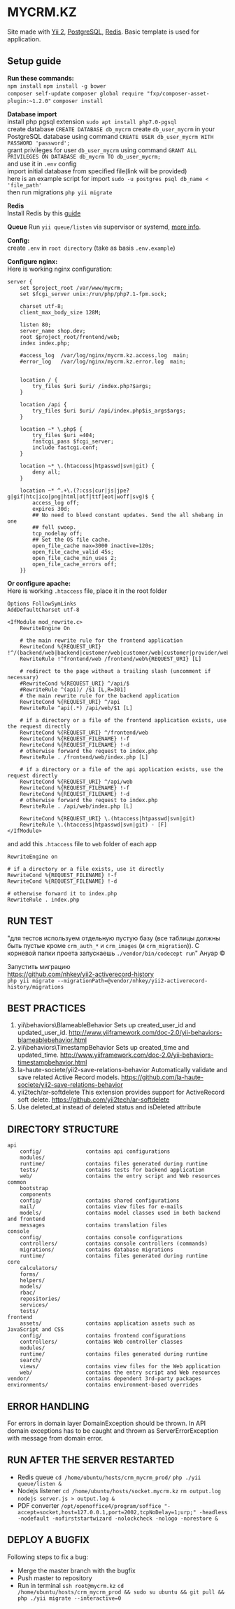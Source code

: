 MYCRM.KZ
======

Site made with [Yii 2](http://www.yiiframework.com/), [PostgreSQL](https://www.postgresql.org), [Redis](https://redis.io).
Basic template is used for application.

Setup guide
-----------

**Run these commands:**  
`npm install`
`npm install -g bower`  
`composer self-update`
`composer global require "fxp/composer-asset-plugin:~1.2.0"`
`composer install`  

**Database import**  
install php pgsql extension `sudo apt install php7.0-pgsql`  
create database `CREATE DATABASE db_mycrm`
create `db_user_mycrm` in your PostgreSQL database using command `CREATE USER db_user_mycrm WITH PASSWORD 'password';`      
grant privileges for user `db_user_mycrm` using command `GRANT ALL PRIVILEGES ON DATABASE db_mycrm TO db_user_mycrm;`  
and use it in `.env` config  
import initial database from specified file(link will be provided)  
here is an example script for import
`sudo -u postgres psql db_name < 'file_path'`  
then run migrations
`php yii migrate`  

**Redis**  
Install Redis by this [guide](https://www.digitalocean.com/community/tutorials/how-to-install-and-configure-redis-on-ubuntu-16-04)

**Queue**
Run `yii queue/listen` via supervisor or systemd, [more info](https://github.com/yiisoft/yii2-queue/blob/master/docs/guide-ru/driver-redis.md).

**Config:**  
create `.env` in `root directory` (take as basis `.env.example`)

**Configure nginx:**  
Here is working nginx configuration:

```
server {
    set $project_root /var/www/mycrm;
    set $fcgi_server unix:/run/php/php7.1-fpm.sock;

    charset utf-8;
    client_max_body_size 128M;

    listen 80;
    server_name shop.dev;
    root $project_root/frontend/web;
    index index.php;

    #access_log  /var/log/nginx/mycrm.kz.access.log  main;
    #error_log   /var/log/nginx/mycrm.kz.error.log  main;
   

    location / {
        try_files $uri $uri/ /index.php?$args;
    }

    location /api {
        try_files $uri $uri/ /api/index.php$is_args$args;
    }

    location ~* \.php$ {
        try_files $uri =404;
        fastcgi_pass $fcgi_server;
        include fastcgi.conf;
    }

    location ~* \.(htaccess|htpasswd|svn|git) {
        deny all;
    }

    location ~* ^.+\.(?:css|cur|js|jpe?g|gif|htc|ico|png|html|otf|ttf|eot|woff|svg)$ {
        access_log off;
        expires 30d;
        ## No need to bleed constant updates. Send the all shebang in one
        ## fell swoop.
        tcp_nodelay off;
        ## Set the OS file cache.
        open_file_cache max=3000 inactive=120s;
        open_file_cache_valid 45s;
        open_file_cache_min_uses 2;
        open_file_cache_errors off;
    }}  
```  

**Or configure apache:**  
Here is working `.htaccess` file, place it in the root folder

```
Options FollowSymLinks
AddDefaultCharset utf-8

<IfModule mod_rewrite.c>
    RewriteEngine On

    # the main rewrite rule for the frontend application
    RewriteCond %{REQUEST_URI} !^/(backend/web|backend|customer/web|customer/web|customer|provider/web|provider)
    RewriteRule !^frontend/web /frontend/web%{REQUEST_URI} [L]

    # redirect to the page without a trailing slash (uncomment if necessary)
    #RewriteCond %{REQUEST_URI} ^/api/$
    #RewriteRule ^(api)/ /$1 [L,R=301]
    # the main rewrite rule for the backend application
    RewriteCond %{REQUEST_URI} ^/api
    RewriteRule ^api(.*) /api/web/$1 [L]

    # if a directory or a file of the frontend application exists, use the request directly
    RewriteCond %{REQUEST_URI} ^/frontend/web
    RewriteCond %{REQUEST_FILENAME} !-f
    RewriteCond %{REQUEST_FILENAME} !-d
    # otherwise forward the request to index.php
    RewriteRule . /frontend/web/index.php [L]

    # if a directory or a file of the api application exists, use the request directly
    RewriteCond %{REQUEST_URI} ^/api/web
    RewriteCond %{REQUEST_FILENAME} !-f
    RewriteCond %{REQUEST_FILENAME} !-d
    # otherwise forward the request to index.php
    RewriteRule . /api/web/index.php [L]

    RewriteCond %{REQUEST_URI} \.(htaccess|htpasswd|svn|git)
    RewriteRule \.(htaccess|htpasswd|svn|git) - [F]
</IfModule>
```
  
and add this `.htaccess` file to `web` folder of each app  

```
RewriteEngine on

# if a directory or a file exists, use it directly
RewriteCond %{REQUEST_FILENAME} !-f
RewriteCond %{REQUEST_FILENAME} !-d

# otherwise forward it to index.php
RewriteRule . index.php
```

RUN TEST
-------------------
"для тестов используем отдельную пустую базу (все таблицы должны быть пустые кроме `crm_auth_*` и `crm_images` (и `crm_migration`)).
C корневой папки проета запускаешь `./vendor/bin/codecept run`"
Ануар ©

Запустить миграцию  
https://github.com/nhkey/yii2-activerecord-history  
`php yii migrate --migrationPath=@vendor/nhkey/yii2-activerecord-history/migrations`

BEST PRACTICES
-------------------
1) yii\behaviors\BlameableBehavior
Sets up created_user_id and updated_user_id.
http://www.yiiframework.com/doc-2.0/yii-behaviors-blameablebehavior.html
2) yii\behaviors\TimestampBehavior
Sets up created_time and updated_time.
http://www.yiiframework.com/doc-2.0/yii-behaviors-timestampbehavior.html
3) la-haute-societe/yii2-save-relations-behavior
Automatically validate and save related Active Record models.
https://github.com/la-haute-societe/yii2-save-relations-behavior
4) yii2tech/ar-softdelete
This extension provides support for ActiveRecord soft delete.
https://github.com/yii2tech/ar-softdelete
5) Use deleted_at instead of deleted status and isDeleted attribute

DIRECTORY STRUCTURE
-------------------

```
api
    config/              contains api configurations
    modules/             
    runtime/             contains files generated during runtime
    tests/               contains tests for backend application    
    web/                 contains the entry script and Web resources
common
    bootstrap            
    components
    config/              contains shared configurations
    mail/                contains view files for e-mails
    models/              contains model classes used in both backend and frontend
    messages             contains translation files
console
    config/              contains console configurations
    controllers/         contains console controllers (commands)
    migrations/          contains database migrations
    runtime/             contains files generated during runtime
core
    calculators/
    forms/
    helpers/
    models/
    rbac/
    repositories/
    services/
    tests/
frontend
    assets/              contains application assets such as JavaScript and CSS
    config/              contains frontend configurations
    controllers/         contains Web controller classes
    modules/
    runtime/             contains files generated during runtime
    search/
    views/               contains view files for the Web application
    web/                 contains the entry script and Web resources
vendor/                  contains dependent 3rd-party packages
environments/            contains environment-based overrides
```


ERROR HANDLING
-------------------

For errors in domain layer DomainException should be thrown. In API domain exceptions has to be caught and thrown as 
ServerErrorException with message from domain error.


RUN AFTER THE SERVER RESTARTED
-----------------------------
- Redis queue
`cd /home/ubuntu/hosts/crm_mycrm_prod/`
`php ./yii queue/listen &`
- Nodejs listener
`cd /home/ubuntu/hosts/socket.mycrm.kz`
`rm output.log`
`nodejs server.js > output.log &`
- PDF converter
`/opt/openoffice4/program/soffice "-accept=socket,host=127.0.0.1,port=2002,tcpNoDelay=1;urp;" -headless -nodefault -nofirststartwizard -nolockcheck -nologo -norestore &`


DEPLOY A BUGFIX
-------------------
Following steps to fix a bug:
- Merge the master branch with the bugfix
- Push master to repository
- Run in terminal
`ssh root@mycrm.kz`
`cd /home/ubuntu/hosts/crm_mycrm_prod && sudo su ubuntu && git pull && php ./yii migrate --interactive=0`
